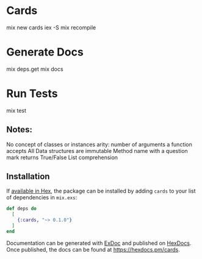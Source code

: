 # Cards


mix new cards
iex -S mix
recompile
# Generate Docs
mix deps.get
mix docs
# Run Tests
mix test

## Notes:
No concept of classes or instances
arity: number of arguments a function accepts
All Data structures are immutable
Method name with a question mark returns True/False
List comprehension


## Installation

If [available in Hex](https://hex.pm/docs/publish), the package can be installed
by adding `cards` to your list of dependencies in `mix.exs`:

```elixir
def deps do
  [
    {:cards, "~> 0.1.0"}
  ]
end
```

Documentation can be generated with [ExDoc](https://github.com/elixir-lang/ex_doc)
and published on [HexDocs](https://hexdocs.pm). Once published, the docs can
be found at <https://hexdocs.pm/cards>.

